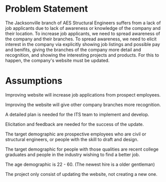 # Problem Statement
The Jacksonville branch of AES Structural Engineers suffers from a lack of job applicants due to lack of awareness or knowledge of the company and their location. To increase job applicants, we need to spread awareness of the company and their branches. To spread awareness, we need to elicit interest in the company via explicitly showing job listings and possible pay and benifits, giving the branches of the company more detail and recognition, and showing the interesting projects and products. For this to happen, the company's website must be updated. 


# Assumptions
Improving website will increase job applications from prospect employees.

Improving the website will give other company branches more recognition.

A detailed plan is needed for the ITS team to implement and develop.

Elicitation and feedback are needed for the success of the update.

The target demographic are prospective employees who are civil or structural engineers, or people with the skill to draft and design.

The target demographic for people with those qualities are recent college graduates and people in the industry wishing to find a better job.

The age demographic is 22 - 60. (The newest hire is a older gentleman)

The project only consist of updating the website, not creating a new one.


